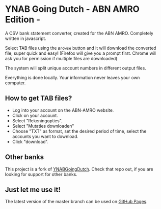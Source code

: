 # YNAB Going Dutch - ABN AMRO Edition - 

A CSV bank statement converter, created for the ABN AMRO. Completely written in javascript.

Select TAB files using the `Browse` button and it will download the converted file, super quick and easy! (Firefox will give you a prompt first. Chrome will ask you for permission if multiple files are downloaded)

The system will split unique account numbers in different output files.

Everything is done locally. Your information never leaves your own computer.

## How to get TAB files?
 - Log into your account on the ABN-AMRO website.
 - Click on your account.
 - Select "Rekeningopties".
 - Select "Mutaties downloaden"
 - Choose "TXT" as format, set the desired period of time, select the accounts you want to download.
 - Click "download".
 
## Other banks
This project is a fork of [YNABGoingDutch](https://github.com/danielswrath/YNABGoingDutch). Check that repo out, if you are looking for support for other banks.

## Just let me use it!
The latest version of the master branch can be used on [GitHub Pages](https://ynab-abn.danielhaitink.nl). 
